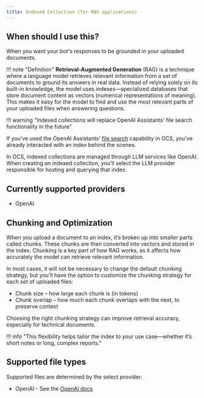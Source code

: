 ```yaml
---
title: Indexed Collection (for RAG applications)
---
```


## When should I use this?
When you want your bot's responses to be grounded in your uploaded documents.

!!! note "Definition"
    **Retrieval-Augmented Generation** (RAG) is a technique where a language model retrieves relevant information from a set of documents to ground its answers in real data. Instead of relying solely on its built-in knowledge, the model uses indexes—specialized databases that store document content as vectors (numerical representations of meaning). This makes it easy for the model to find and use the most relevant parts of your uploaded files when answering questions.

!!! warning "Indexed collections will replace OpenAI Assistants' file search functionality in the future"

If you’ve used the OpenAI Assistants’ [file search][file-search] capability in OCS, you’ve already interacted with an index behind the scenes.

In OCS, indexed collections are managed through LLM services like OpenAI. When creating an indexed collection, you’ll select the LLM provider responsible for hosting and querying that index.


## Currently supported providers
- OpenAI


## Chunking and Optimization
When you upload a document to an index, it’s broken up into smaller parts called chunks. These chunks are then converted into vectors and stored in the index. Chunking is a key part of how RAG works, as it affects how accurately the model can retrieve relevant information.

In most cases, it will not be necessary to change the default chunking strategy, but you’ll have the option to customize the chunking strategy for each set of uploaded files:

- Chunk size – how large each chunk is (in tokens)
- Chunk overlap – how much each chunk overlaps with the next, to preserve context

Choosing the right chunking strategy can improve retrieval accuracy, especially for technical documents.

!!! info "This flexibility helps tailor the index to your use case—whether it’s short notes or long, complex reports."

## Supported file types
Supported files are determined by the select provider:

- OpenAI - See the [OpenAI docs](https://platform.openai.com/docs/assistants/tools/file-search/supported-files#supported-files)

[file-search]: ../experiment/index.md#file-search
